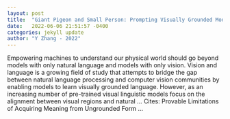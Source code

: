 ```yaml
---
layout: post
title:  "Giant Pigeon and Small Person: Prompting Visually Grounded Models about the Size of Objects"
date:   2022-06-06 21:51:57 -0400
categories: jekyll update
author: "Y Zhang - 2022"
---
```

Empowering machines to understand our physical world should go beyond models with only natural language and models with only vision. Vision and language is a growing field of study that attempts to bridge the gap between natural language processing and computer vision communities by enabling models to learn visually grounded language. However, as an increasing number of pre-trained visual linguistic models focus on the alignment between visual regions and natural …
Cites: ‪Provable Limitations of Acquiring Meaning from Ungrounded Form …‬  